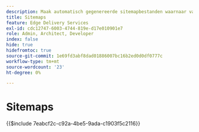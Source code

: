 ```yaml
---
description: Maak automatisch gegenereerde sitemapbestanden waarnaar vanuit uw ` robots.txt' moet worden verwezen. Dit helpt bij SEO en de ontdekking van nieuwe inhoud.
title: Sitemaps
feature: Edge Delivery Services
exl-id: cdc12747-6003-4744-819e-d17e010901e7
role: Admin, Architect, Developer
index: false
hide: true
hidefromtoc: true
source-git-commit: 1e69fd3abf8dad01886007bc16b2ed0d0df0777c
workflow-type: tm+mt
source-wordcount: '23'
ht-degree: 0%

---
```


# Sitemaps

{{$include 7eabcf2c-c92a-4be5-9ada-c1903f5c2116}}


